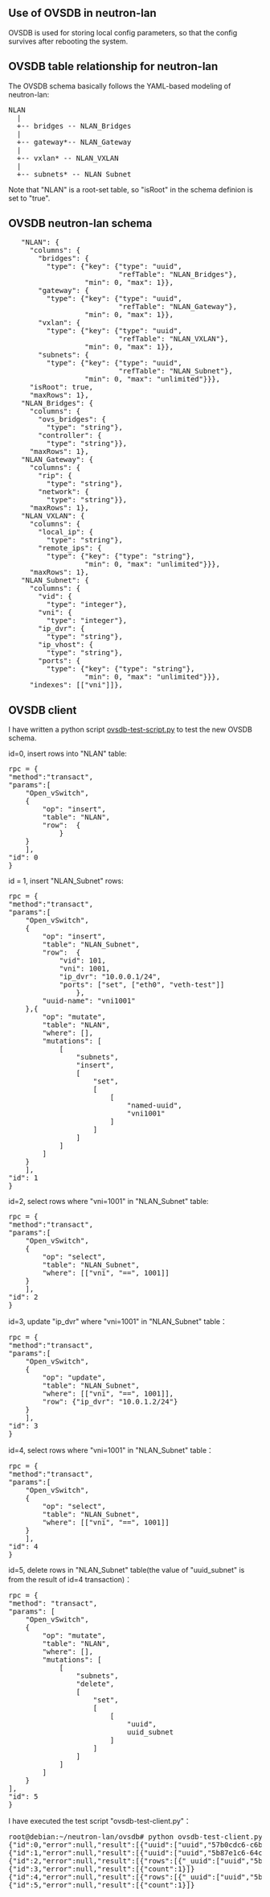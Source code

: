 Use of OVSDB in neutron-lan
---------------------------

OVSDB is used for storing local config parameters, so that the config survives after rebooting the system.


OVSDB table relationship for neutron-lan
----------------------------------------

The OVSDB schema basically follows the YAML-based modeling of neutron-lan:

<pre>
NLAN
  | 
  +-- bridges -- NLAN_Bridges
  |   
  +-- gateway*-- NLAN_Gateway
  |
  +-- vxlan* -- NLAN_VXLAN
  |
  +-- subnets* -- NLAN_Subnet
</pre>

Note that "NLAN" is a root-set table, so "isRoot" in the schema definion is set to "true".

OVSDB neutron-lan schema
------------------------

<pre>
   "NLAN": {
     "columns": {
       "bridges": {
         "type": {"key": {"type": "uuid",
                          "refTable": "NLAN_Bridges"},
                  "min": 0, "max": 1}},
       "gateway": {
         "type": {"key": {"type": "uuid",
                          "refTable": "NLAN_Gateway"},
                  "min": 0, "max": 1}},
       "vxlan": {
         "type": {"key": {"type": "uuid",
                          "refTable": "NLAN_VXLAN"},
                  "min": 0, "max": 1}},
       "subnets": {
         "type": {"key": {"type": "uuid",
                          "refTable": "NLAN_Subnet"},
                  "min": 0, "max": "unlimited"}}},   
     "isRoot": true,
     "maxRows": 1},
   "NLAN_Bridges": {
     "columns": {
       "ovs_bridges": {
         "type": "string"},
       "controller": {
         "type": "string"}},
     "maxRows": 1},
   "NLAN_Gateway": {
     "columns": {
       "rip": {
         "type": "string"},
       "network": {
         "type": "string"}},
     "maxRows": 1},
   "NLAN_VXLAN": {
     "columns": {
       "local_ip": {
         "type": "string"},
       "remote_ips": {
         "type": {"key": {"type": "string"},
                  "min": 0, "max": "unlimited"}}},
     "maxRows": 1},
   "NLAN_Subnet": {
     "columns": {
       "vid": {
         "type": "integer"},
       "vni": {
         "type": "integer"},
       "ip_dvr": {
         "type": "string"},
       "ip_vhost": {
         "type": "string"},
       "ports": {
         "type": {"key": {"type": "string"},
                  "min": 0, "max": "unlimited"}}},
     "indexes": [["vni"]]},
</pre>

OVSDB client
------------

I have written a python script [ovsdb-test-script.py](https://github.com/alexanderplatz1999/neutron-lan/blob/master/ovsdb/ovsdb-test-client.py) to test the new OVSDB schema.


id=0, insert rows into "NLAN" table:
<pre>
rpc = {
"method":"transact",
"params":[
    "Open_vSwitch",
    {
        "op": "insert",
        "table": "NLAN",
        "row":  {
            }
    }
    ],
"id": 0
}
</pre> 

id = 1, insert "NLAN_Subnet" rows:
<pre>
rpc = {
"method":"transact",
"params":[
    "Open_vSwitch",
    {
        "op": "insert",
        "table": "NLAN_Subnet",
        "row":  {
            "vid": 101,
            "vni": 1001,
            "ip_dvr": "10.0.0.1/24",
            "ports": ["set", ["eth0", "veth-test"]]
                },
        "uuid-name": "vni1001"
    },{
        "op": "mutate",
        "table": "NLAN",
        "where": [],
        "mutations": [
            [
                "subnets",
                "insert",
                [
                    "set",
                    [
                        [
                            "named-uuid",
                            "vni1001"
                        ]
                    ]
                ]
            ]
        ]
    }
    ],
"id": 1
}
</pre>

id=2, select rows where "vni=1001" in "NLAN_Subnet" table:
<pre>
rpc = {
"method":"transact",
"params":[
    "Open_vSwitch",
    {
        "op": "select",
        "table": "NLAN_Subnet",
        "where": [["vni", "==", 1001]]
    }
    ],
"id": 2
}
</pre>

id=3, update "ip_dvr" where "vni=1001" in "NLAN_Subnet" table：
<pre>
rpc = {
"method":"transact",
"params":[
    "Open_vSwitch",
    {
        "op": "update",
        "table": "NLAN_Subnet",
        "where": [["vni", "==", 1001]],
        "row": {"ip_dvr": "10.0.1.2/24"}
    }
    ],
"id": 3
}
</pre>

id=4, select rows where "vni=1001" in "NLAN_Subnet" table：
<pre>
rpc = {
"method":"transact",
"params":[
    "Open_vSwitch",
    {
        "op": "select",
        "table": "NLAN_Subnet",
        "where": [["vni", "==", 1001]]
    }
    ],
"id": 4
}
</pre>

id=5, delete rows in "NLAN_Subnet" table(the value of "uuid_subnet" is from the result of id=4 transaction)：
<pre>
rpc = {
"method": "transact",
"params": [
    "Open_vSwitch",
    {
        "op": "mutate",
        "table": "NLAN",
        "where": [],
        "mutations": [
            [
                "subnets",
                "delete",
                [
                    "set",
                    [
                        [
                            "uuid",
                            uuid_subnet
                        ]
                    ]
                ]
            ]
        ]
    }
],
"id": 5
}
</pre>

I have executed the test script "ovsdb-test-client.py"：
<pre>
root@debian:~/neutron-lan/ovsdb# python ovsdb-test-client.py
{"id":0,"error":null,"result":[{"uuid":["uuid","57b0cdc6-c6bf-4899-8676-b529ce79a334"]}]}
{"id":1,"error":null,"result":[{"uuid":["uuid","5b87e1c6-64cf-49ff-93e1-9c41e9c08014"]},{"count":1}]}
{"id":2,"error":null,"result":[{"rows":[{"_uuid":["uuid","5b87e1c6-64cf-49ff-93e1-9c41e9c08014"],"ip_vhost":"","ports":["set",["eth0","veth-test"]],"ip_dvr":"10.0.0.1/24","vid":101,"_version":["uuid","5012ff9e-6aa5-4019-a15f-5e85add28b7b"],"vni":1001}]}]}
{"id":3,"error":null,"result":[{"count":1}]}
{"id":4,"error":null,"result":[{"rows":[{"_uuid":["uuid","5b87e1c6-64cf-49ff-93e1-9c41e9c08014"],"ip_vhost":"","ports":["set",["eth0","veth-test"]],"ip_dvr":"10.0.1.2/24","vid":101,"_version":["uuid","4b5ae6e8-f57c-4914-bdcc-7ee0ea894f57"],"vni":1001}]}]}
{"id":5,"error":null,"result":[{"count":1}]}
</pre>
